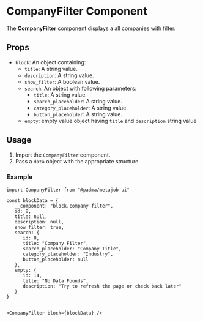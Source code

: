 # CompanyFilter Component

The **CompanyFilter** component displays a all companies with filter.

## Props

- `block`: An object containing:
   - `title`: A string value.
   - `description`: A string value.
   - `show_filter`: A boolean value.
   - `search`: An object with following parameters:
      - `title`: A string value.
      - `search_placeholder`: A string value.
      - `category_placeholder`: A string value.
      - `button_placeholder`: A string value.
   - `empty`: empty value object having `title` and `description` string value

## Usage

1. Import the `CompanyFilter` component.
2. Pass a `data` object with the appropriate structure.

### Example

```tsx
import CompanyFilter from "@padma/metajob-ui"

const blockData = {
   __component: "block.company-filter",
   id: 8,
   title: null,
   description: null,
   show_filter: true,
   search: {
      id: 8,
      title: "Company Filter",
      search_placeholder: "Company Title",
      category_placeholder: "Industry",
      button_placeholder: null
   },
   empty: {
      id: 14,
      title: "No Data Founds",
      description: "Try to refresh the page or check back later"
   }
}


<CompanyFilter block={blockData} />
```
